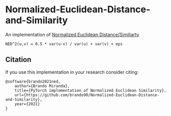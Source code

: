 # Normalized-Euclidean-Distance-and-Similarity

An implementation of [Normalized Euclidean Distance/Similiarty](https://stats.stackexchange.com/questions/136232/definition-of-normalized-euclidean-distance)

```
NED^2(u,v) = 0.5 * var(u-v) / var(u) + var(v) + eps
```

## Citation
If you use this implementation in your research consider citing:

```
@software{brando2021ned,
    author={Brando Miranda},
    title={PyTorch implementation of Normalized Euclidean Similarity},
    url={https://github.com/brando90/Normalized-Euclidean-Distance-and-Similarity},
    year={2021}
}
```
